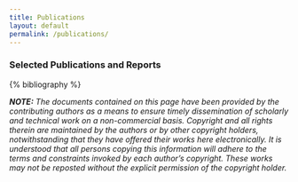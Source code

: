```yaml
---
title: Publications
layout: default
permalink: /publications/
---
```


### Selected Publications and Reports

<div class="entry-content">
  {% bibliography %}
</div>

_**NOTE:**  The documents contained on this page have been provided by the contributing authors as a means to ensure timely dissemination of scholarly and technical work on a non-commercial basis. Copyright and all rights therein are maintained by the authors or by other copyright holders, notwithstanding that they have offered their works here electronically. It is understood that all persons copying this information will adhere to the terms and constraints invoked by each author’s copyright. These works may not be reposted without the explicit permission of the copyright holder._
